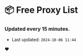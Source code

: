 # :package: Free Proxy List
### Updated every 15 minutes.

- Last updated: `2024-10-06 11:44`

:heart:

